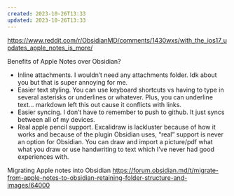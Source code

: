 ```yaml
---
created: 2023-10-26T13:33
updated: 2023-10-26T13:33
---
```

https://www.reddit.com/r/ObsidianMD/comments/1430wxs/with_the_ios17_updates_apple_notes_is_more/

Benefits of Apple Notes over Obsidian?
- Inline attachments. I wouldn’t need any attachments folder. Idk about you but that is super annoying for me.
- Easier text styling. You can use keyboard shortcuts vs having to type in several asterisks or underlines or whatever. Plus, you can underline text… markdown left this out cause it conflicts with links. 
- Easier syncing. I don’t have to remember to push to github. It just syncs between all of my devices.
- Real apple pencil support. Excalidraw is lackluster because of how it works and because of the plugin Obsidian uses, “real” support is never an option for Obsidian. You can draw and import a picture/pdf what what you draw or use handwriting to text which I’ve never had good experiences with.

Migrating Apple notes into Obsidian
https://forum.obsidian.md/t/migrate-from-apple-notes-to-obsidian-retaining-folder-structure-and-images/64000

